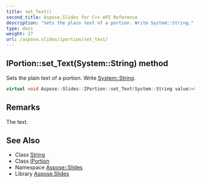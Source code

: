 ```yaml
---
title: set_Text()
second_title: Aspose.Slides for C++ API Reference
description: "Sets the plain text of a portion. Write System::String."
type: docs
weight: 27
url: /aspose.slides/iportion/set_text/
---
```

## IPortion::set_Text(System::String) method


Sets the plain text of a portion. Write [System::String](../../../system/string/).

```cpp
virtual void Aspose::Slides::IPortion::set_Text(System::String value)=0
```

## Remarks


The text. 
## See Also

* Class [String](../../../system/string/)
* Class [IPortion](../)
* Namespace [Aspose::Slides](../../)
* Library [Aspose.Slides](../../../)